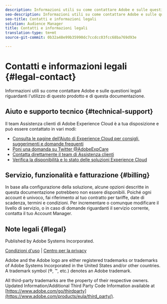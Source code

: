 ```yaml
---
description: Informazioni utili su come contattare Adobe e sulle questioni legali riguardanti l'utilizzo di questo prodotto e di questa documentazione.
seo-description: Informazioni utili su come contattare Adobe e sulle questioni legali riguardanti l'utilizzo di questo prodotto e di questa documentazione.
seo-title: Contatti e informazioni legali
solution: Audience Manager
title: Contatti e informazioni legali
translation-type: tm+mt
source-git-commit: 0b32a48e99b35990dc7ccdcc03fcc68ba769d93e

---
```



# Contatti e informazioni legali {#legal-contact}

Informazioni utili su come contattare Adobe e sulle questioni legali riguardanti l'utilizzo di questo prodotto e di questa documentazione.

## Aiuto e supporto tecnico {#technical-support}

Il team Assistenza clienti di Adobe Experience Cloud è a tua disposizione e può essere contattato in vari modi:

* [Consulta le pagine dell’Aiuto di Experience Cloud per consigli, suggerimenti e domande frequenti](https://helpx.adobe.com/support.ec.html)
* [Poni una domanda su Twitter @AdobeExpCare](https://twitter.com/AdobeExpCare)
* [Contatta direttamente il team di Assistenza clienti](https://helpx.adobe.com/contact/enterprise-support.ec.html)
* [Verifica la disponibilità e lo stato delle soluzioni Experience Cloud](https://status.adobe.com/)

## Servizio, funzionalità e fatturazione {#billing}

In base alla configurazione della soluzione, alcune opzioni descritte in questa documentazione potrebbero non essere disponibili. Poiché ogni account è univoco, fai riferimento al tuo contratto per tariffe, date di scadenza, termini e condizioni. Per incrementare o comunque modificare il livello di servizio, o in caso di domande riguardanti il servizio corrente, contatta il tuo Account Manager.

## Note legali {#legal}

Published by Adobe Systems Incorporated.

[Condizioni d'uso](https://marketing.adobe.com/resources/help/en_US/terms.html) | [Centro per la privacy](https://www.adobe.com/privacy.html)

Adobe and the Adobe logo are either registered trademarks or trademarks of Adobe Systems Incorporated in the United States and/or other countries. A trademark symbol (®, ™, etc.) denotes an Adobe trademark.

All third-party trademarks are the property of their respective owners. Updated Information/Additional Third Party Code Information available at [https://www.adobe.com/go/thirdparty](https://www.adobe.com/products/eula/third_party/).
